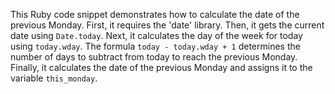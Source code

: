 This Ruby code snippet demonstrates how to calculate the date of the previous Monday. First, it requires the 'date' library. Then, it gets the current date using `Date.today`. Next, it calculates the day of the week for today using `today.wday`. The formula `today - today.wday + 1` determines the number of days to subtract from today to reach the previous Monday. Finally, it calculates the date of the previous Monday and assigns it to the variable `this_monday`.


